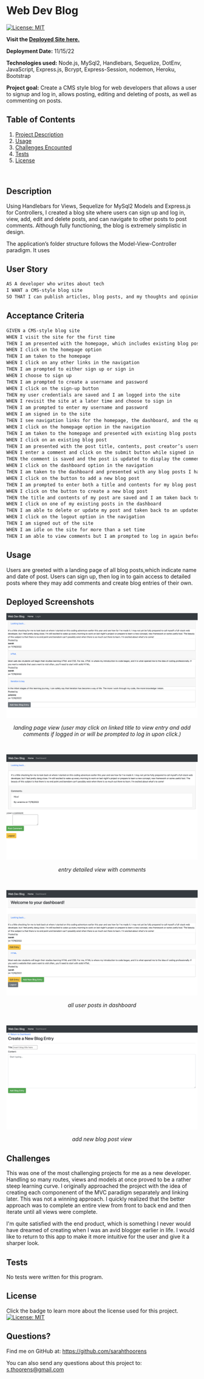 # Web Dev Blog

[![License: MIT](https://img.shields.io/badge/License-MIT-yellow.svg)](https://opensource.org/licenses/MIT)

 **Visit the [Deployed Site here.](https://sarahthoorensdevblog.herokuapp.com/)**

  **Deployment Date:**  11/15/22 <br>
 
  **Technologies used:**  Node.js, MySql2, Handlebars, Sequelize, DotEnv, JavaScript, Express.js, Bcrypt, Express-Session, nodemon, Heroku, Bootstrap<br>

  **Project goal:** Create a CMS style blog for web developers that allows a user to signup and log in, allows posting, editing and deleting of posts, as well as commenting on posts. <br>


  ## Table of Contents
  1. [Project Description](#Description)
  2. [Usage](#Usage)
  3. [Challenges Encounted](#Challenges)
  4. [Tests](#Tests)
  5. [License](#License)
  <br>
  
  ## Description
Using Handlebars for Views, Sequelize for MySql2 Models and Express.js for Controllers, I created a blog site where users can sign up and log in, view, add, edit and delete posts, and can navigate to other posts to post comments. Although fully functioning, the blog is extremely simplistic in design. 

The application’s folder structure follows the Model-View-Controller paradigm. It uses

## User Story

```md
AS A developer who writes about tech
I WANT a CMS-style blog site
SO THAT I can publish articles, blog posts, and my thoughts and opinions
```

## Acceptance Criteria

```md
GIVEN a CMS-style blog site
WHEN I visit the site for the first time
THEN I am presented with the homepage, which includes existing blog posts if any have been posted; navigation links for the homepage and the dashboard; and the option to log in
WHEN I click on the homepage option
THEN I am taken to the homepage
WHEN I click on any other links in the navigation
THEN I am prompted to either sign up or sign in
WHEN I choose to sign up
THEN I am prompted to create a username and password
WHEN I click on the sign-up button
THEN my user credentials are saved and I am logged into the site
WHEN I revisit the site at a later time and choose to sign in
THEN I am prompted to enter my username and password
WHEN I am signed in to the site
THEN I see navigation links for the homepage, the dashboard, and the option to log out
WHEN I click on the homepage option in the navigation
THEN I am taken to the homepage and presented with existing blog posts that include the post title and the date created
WHEN I click on an existing blog post
THEN I am presented with the post title, contents, post creator’s username, and date created for that post and have the option to leave a comment
WHEN I enter a comment and click on the submit button while signed in
THEN the comment is saved and the post is updated to display the comment, the comment creator’s username, and the date created
WHEN I click on the dashboard option in the navigation
THEN I am taken to the dashboard and presented with any blog posts I have already created and the option to add a new blog post
WHEN I click on the button to add a new blog post
THEN I am prompted to enter both a title and contents for my blog post
WHEN I click on the button to create a new blog post
THEN the title and contents of my post are saved and I am taken back to an updated dashboard with my new blog post
WHEN I click on one of my existing posts in the dashboard
THEN I am able to delete or update my post and taken back to an updated dashboard
WHEN I click on the logout option in the navigation
THEN I am signed out of the site
WHEN I am idle on the site for more than a set time
THEN I am able to view comments but I am prompted to log in again before I can add, update, or delete comments
```

## Usage 
Users are greeted with a landing page of all blog posts,which indicate name and date of post. Users can sign up, then log in to gain access to detailed posts where they may add comments and create blog entries of their own. 

## Deployed Screenshots
![landing-homepage-view](/assets/homepage.png)
_<p align="center">landing page view (user may click on linked title to view entry and add comments if logged in or will be prompted to log in upon click.)</p>_
</br>

![view-entry-and-comments](/assets/view%20one%20entry.png)
_<p align="center">entry detailed view with comments</p>_
</br>

![view-from-dashboard](/assets/dashboard-edit.png)
_<p align="center">all user posts in dashboard</p>_
<br>

  ![add-blog-entry-view](/assets/add-entry.png)
  _<p align="center">add new blog post view</p>_

  ## Challenges
 This was one of the most challenging projects for me as a new developer. Handling so many routes, views and models at once proved to be a rather steep learning curve. I originally approached the project with the idea of creating each componenent of the MVC paradigm separately and linking later. This was not a winning approach. I quickly realized that the better approach was to complete an entire view from front to back end and then iterate until all views were complete. 

 I'm quite satisfied with the end product, which is something I never would have dreamed of creating when I was an avid blogger earlier in life. I would like to return to this app to make it more intuitive for the user and give it a sharper look. 

  ## Tests

  No tests were written for this program.

  ## License

  Click the badge to learn more about the license used for this project.
  <br>[![License: MIT](https://img.shields.io/badge/License-MIT-yellow.svg)](https://opensource.org/licenses/MIT)

  ## Questions?

  Find me on GitHub at: https://github.com/sarahthoorens

  You can also send any questions about this project to: s.thoorens@gmail.com

